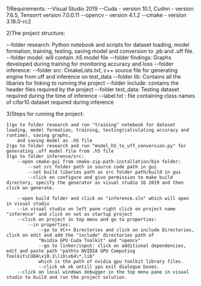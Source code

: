 1)Requirements:
--Visual Studio 2019
--Cuda - version 10.1, Cudnn - version 7.6.5, Tensorrt version 7.0.0.11
--opencv - version 4.1.2
--cmake - version 3.18.0-rc2


2)The project structure:

--folder research: Python notebook and scripts for dataset loading, model formation, training, testing, saving model and conversion to .pb and .uff file.
	--folder model: will contain .h5 model file
	--folder findings: Graphs developed during training for monitoring accuracy and loss
	--folder inference: 
		--folder src: CmakeLists.txt, c++ source file for generating engine from uff and inference on test_data
		--folder lib: Contains all the libaries for linking to running the project
		--folder include: contains the header files required by the project
		--folder test_data: Testing dataset required during the time of inference
		--label.txt : file containing class names of cifar10 dataset required during inference
    
    
3)Steps for running the project:

	1)go to folder research and run "training" notebook for dataset loading, model formation, training, testing(calculating accuracy and runtime), saving graphs, 
		and saving model as .h5 file
	2)go to folder research and run "model_h5_to_uff_conversion.py" for generating .uff model file from .h5 file
	3)go to folder inference/src:
		--open cmake-gui from cmake-zip-path-installation/bin folder:
			--set src folder path in source code path in gui
			--set build libaries path as src folder path/build in gui
			--click on configure and give permission to make build directory, specify the generator as visual studio 16 2019 and then click on generate.
		
		--open build folder and click on "inference.sln" which will open in visual studio
		--in visual studio on left pane right click on project name "inference" and click on set as startup project
		--click on project in top menu and go to properties:
			--in properties: 
				--go to VC++ Directories and click on include Directories, click on edit and add the "include" directories path of 
				"Nvidia GPU Cuda Toolkit" and "opencv"
				--go to linker/input: click on additional dependencies, edit and paste path "pathto NVIDIA GPU Computing Toolkit\CUDA\v10.1\lib\x64\*.lib"
				which is the path of nvidia gpu toolkit library files.
				--click ok ok untill ypu exit dialogue boxes.
		--click on local windows debugger in the top menu pane in visual studio to build and run the project solution.

